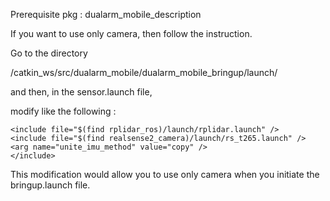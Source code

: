 Prerequisite pkg : dualarm_mobile_description

If you want to use only camera, then follow the instruction.

Go to the directory 

/catkin_ws/src/dualarm_mobile/dualarm_mobile_bringup/launch/

and then, in the sensor.launch file,

modify like the following :

<?xml version="1.0"?>

<launch>
	
    <include file="$(find rplidar_ros)/launch/rplidar.launch" />
    <include file="$(find realsense2_camera)/launch/rs_t265.launch" />
	<arg name="unite_imu_method" value="copy" />
    </include>
</launch>

This modification would allow you to use only camera when you initiate the bringup.launch file.
